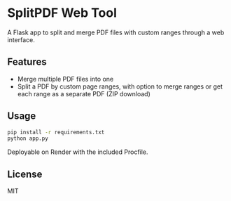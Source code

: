 # SplitPDF Web Tool

A Flask app to split and merge PDF files with custom ranges through a web interface.

## Features

- Merge multiple PDF files into one
- Split a PDF by custom page ranges, with option to merge ranges or get each range as a separate PDF (ZIP download)

## Usage

```bash
pip install -r requirements.txt
python app.py
```

Deployable on Render with the included Procfile.

## License

MIT